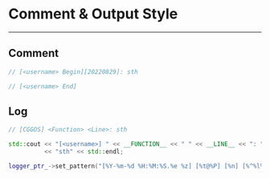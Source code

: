 # Comment & Output Style

---

## Comment

```cpp
// [<username> Begin][20220829]: sth

// [<username> End]
```

## Log

```cpp
// [CGGOS] <Function> <Line>: sth

std::cout << "[<username>] " << __FUNCTION__ << " " << __LINE__ << ": "
          << "sth" << std::endl;

logger_ptr_->set_pattern("[%Y-%m-%d %H:%M:%S.%e %z] [%t@%P] [%n] [%^%l%$] [%! %#] %v");
```
